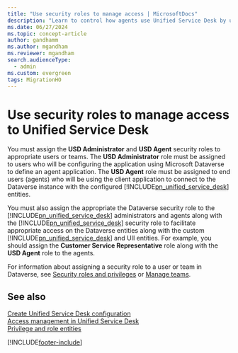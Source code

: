 ```yaml
---
title: "Use security roles to manage access | MicrosoftDocs"
description: "Learn to control how agents use Unified Service Desk by using custom security roles."
ms.date: 06/27/2024
ms.topic: concept-article
author: gandhamm
ms.author: mgandham
ms.reviewer: mgandham
search.audienceType: 
  - admin
ms.custom: evergreen
tags: MigrationHO
---
```

# Use security roles to manage access to Unified Service Desk



You must assign the **USD Administrator** and **USD Agent** security roles to appropriate users or teams. The **USD Administrator** role must be assigned to users who will be configuring the application using Microsoft Dataverse to define an agent application. The **USD Agent** role must be assigned to end users (agents) who will be using the client application to connect to the Dataverse instance with the configured [!INCLUDE[pn_unified_service_desk](../../includes/pn-unified-service-desk.md)] entities.  
  
 You must also assign the appropriate the Dataverse security role to the [!INCLUDE[pn_unified_service_desk](../../includes/pn-unified-service-desk.md)] administrators and agents along with the [!INCLUDE[pn_unified_service_desk](../../includes/pn-unified-service-desk.md)] security role to facilitate appropriate access on the Dataverse entities along with the custom [!INCLUDE[pn_unified_service_desk](../../includes/pn-unified-service-desk.md)] and UII entities. For example, you should assign the **Customer Service Representative** role along with the **USD Agent** role to the agents.  
  
 For information about assigning a security role to a user or team in Dataverse, see [Security roles and privileges](/dynamics365/customer-engagement/admin/security-roles-privileges) or [Manage teams](/dynamics365/customer-engagement/admin/manage-teams).  
  
## See also

 [Create Unified Service Desk configuration](../../unified-service-desk/admin/manage-access-using-unified-service-desk-configuration.md)   
 [Access management in Unified Service Desk](../../unified-service-desk/admin/security-unified-service-desk.md)   
 [Privilege and role entities](/previous-versions/dynamicscrm-2016/developers-guide/gg328230(v=crm.8))


[!INCLUDE[footer-include](../../includes/footer-banner.md)]
